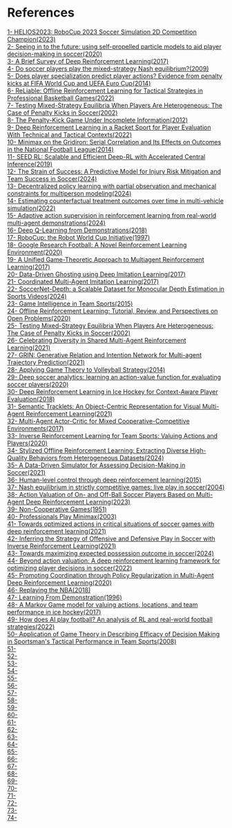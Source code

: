 # References

[1- HELIOS2023: RoboCup 2023 Soccer Simulation 2D Competition Champion(2023)](https://link.springer.com/chapter/10.1007/978-3-031-55015-7_32) <br>
[2- Seeing in to the future: using self-propelled particle models to aid player decision-making in soccer(2020)](https://www.sloansportsconference.com/research-papers/seeing-in-to-the-future-using-self-propelled-particle-models-to-aid-player-decision-making-in-soccer) <br>
[3- A Brief Survey of Deep Reinforcement Learning(2017)](https://arxiv.org/abs/1708.05866) <br>
[4- Do soccer players play the mixed-strategy Nash equilibrium?(2009)](https://www.researchgate.net/publication/46445364_Do_soccer_players_play_the_mixed-strategy_Nash_equilibrium) <br>
[5- Does player specialization predict player actions? Evidence from penalty kicks at FIFA World Cup and UEFA Euro Cup(2014)](https://www.tandfonline.com/doi/abs/10.1080/00036846.2013.866205) <br>
[6- ReLiable: Offline Reinforcement Learning for Tactical Strategies in Professional Basketball Games(2022)](https://scispace.com/pdf/reliable-offline-reinforcement-learning-for-tactical-17gbnsia.pdf) <br>
[7- Testing Mixed-Strategy Equilibria When Players Are Heterogeneous: The Case of Penalty Kicks in Soccer(2002)](https://pricetheory.uchicago.edu/levitt/Papers/ChiapporiGrosecloseLevitt2002.pdf) <br>
[8- The Penalty-Kick Game Under Incomplete Information(2012)](https://www.researchgate.net/publication/254397765_The_Penalty-Kick_Game_Under_Incomplete_Information) <br>
[9- Deep Reinforcement Learning in a Racket Sport for Player Evaluation With Technical and Tactical Contexts(2022)](https://www.researchgate.net/publication/360647085_Deep_Reinforcement_Learning_in_a_Racket_Sport_for_Player_Evaluation_With_Technical_and_Tactical_Contexts) <br>
[10- Minimax on the Gridiron: Serial Correlation and Its Effects on Outcomes in the National Football League(2014)](https://papers.ssrn.com/sol3/papers.cfm?abstract_id=2502193) <br>
[11- SEED RL: Scalable and Efficient Deep-RL with Accelerated Central Inference(2019)](https://arxiv.org/abs/1910.06591) <br>
[12- The Strain of Success: A Predictive Model for Injury Risk Mitigation and Team Success in Soccer(2024)](https://arxiv.org/abs/2402.04898) <br>
[13- Decentralized policy learning with partial observation and mechanical constraints for multiperson modeling(2024)](https://arxiv.org/abs/2007.03155) <br>
[14- Estimating counterfactual treatment outcomes over time in multi-vehicle simulation(2022)](https://dl.acm.org/doi/10.1145/3557915.3560941) <br>
[15- Adaptive action supervision in reinforcement learning from real-world multi-agent demonstrations(2024)](https://arxiv.org/abs/2305.13030) <br>
[16- Deep Q-Learning from Demonstrations(2018)](https://cdn.aaai.org/ojs/11757/11757-13-15285-1-2-20201228.pdf) <br>
[17- RoboCup: the Robot World Cup Initiative(1997)](https://www.researchgate.net/publication/2260541_RoboCup_the_Robot_World_Cup_Initiative) <br>
[18- Google Research Football: A Novel Reinforcement Learning Environment(2020)](https://ojs.aaai.org/index.php/AAAI/article/view/5878) <br>
[19- A Unified Game-Theoretic Approach to Multiagent Reinforcement Learning(2017)](https://arxiv.org/abs/1711.00832) <br>
[20- Data-Driven Ghosting using Deep Imitation Learning(2017)](https://www.sloansportsconference.com/research-papers/data-driven-ghosting-using-deep-imitation-learning) <br>
[21- Coordinated Multi-Agent Imitation Learning(2017)](https://arxiv.org/abs/1703.03121) <br>
[22- SoccerNet-Depth: a Scalable Dataset for Monocular Depth Estimation in Sports Videos(2024)](https://openaccess.thecvf.com/content/CVPR2024W/CVsports/papers/Leduc_SoccerNet-Depth_a_Scalable_Dataset_for_Monocular_Depth_Estimation_in_Sports_CVPRW_2024_paper.pdf) <br>
[23- Game Intelligence in Team Sports(2015)](https://journals.plos.org/plosone/article?id=10.1371/journal.pone.0125453) <br>
[24- Offline Reinforcement Learning: Tutorial, Review, and Perspectives on Open Problems(2020)](https://arxiv.org/abs/2005.01643) <br>
[25- Testing Mixed-Strategy Equilibria When Players Are Heterogeneous: The Case of Penalty Kicks in Soccer(2002)](https://pricetheory.uchicago.edu/levitt/Papers/ChiapporiGrosecloseLevitt2002.pdf) <br>
[26- Celebrating Diversity in Shared Multi-Agent Reinforcement Learning(2021)](https://proceedings.neurips.cc/paper_files/paper/2021/file/20aee3a5f4643755a79ee5f6a73050ac-Paper.pdf) <br>
[27- GRIN: Generative Relation and Intention Network for Multi-agent Trajectory Prediction(2021)](https://proceedings.neurips.cc/paper_files/paper/2021/file/e3670ce0c315396e4836d7024abcf3dd-Paper.pdf) <br>
[28- Applying Game Theory to Volleyball Strategy(2014)](https://www.researchgate.net/publication/273958909_Applying_Game_Theory_to_Volleyball_Strategy) <br>
[29- Deep soccer analytics: learning an action-value function for evaluating soccer players(2020)](https://www.researchgate.net/publication/343122623_Deep_soccer_analytics_learning_an_action-value_function_for_evaluating_soccer_players) <br>
[30- Deep Reinforcement Learning in Ice Hockey for Context-Aware Player Evaluation(2018)](https://arxiv.org/abs/1805.11088) <br>
[31- Semantic Tracklets: An Object-Centric Representation for Visual Multi-Agent Reinforcement Learning(2021)](https://arxiv.org/abs/2108.03319) <br>
[32- Multi-Agent Actor-Critic for Mixed Cooperative-Competitive Environments(2017)](https://papers.nips.cc/paper_files/paper/2017/file/68a9750337a418a86fe06c1991a1d64c-Paper.pdf) <br>
[33- Inverse Reinforcement Learning for Team Sports: Valuing Actions and Players(2020)](https://www.ijcai.org/proceedings/2020/0464.pdf) <br>
[34- Stylized Offline Reinforcement Learning: Extracting Diverse High-Quality Behaviors from Heterogeneous Datasets(2024)](https://openreview.net/pdf?id=rnHNDihrIT) <br>
[35- A Data-Driven Simulator for Assessing Decision-Making in Soccer(2021)](https://www.researchgate.net/publication/354445042_A_Data-Driven_Simulator_for_Assessing_Decision-Making_in_Soccer) <br>
[36- Human-level control through deep reinforcement learning(2015)](https://www.nature.com/articles/nature14236) <br>
[37- Nash equilibrium in strictly competitive games: live play in soccer(2004)](https://www.card.iastate.edu/files/inline-files/Moschini-Economics-Letters-04.pdf) <br>
[38- Action Valuation of On- and Off-Ball Soccer Players Based on Multi-Agent Deep Reinforcement Learning(2023)](https://ieeexplore.ieee.org/stamp/stamp.jsp?arnumber=10328596) <br>
[39- Non-Cooperative Games(1951)](https://www.cs.upc.edu/~ia/nash51.pdf) <br>
[40- Professionals Play Minimax(2003)](http://palacios-huerta.com/docs/professionals.pdf) <br>
[41- Towards optimized actions in critical situations of soccer games with deep reinforcement learning(2021)](https://arxiv.org/abs/2109.06625) <br>
[42- Inferring the Strategy of Offensive and Defensive Play in Soccer with Inverse Reinforcement Learning(2021)](https://www.researchgate.net/publication/355207579_Inferring_the_Strategy_of_Offensive_and_Defensive_Play_in_Soccer_with_Inverse_Reinforcement_Learning) <br>
[43- Towards maximizing expected possession outcome in soccer(2024)](https://www.researchgate.net/publication/368726979_Towards_maximizing_expected_possession_outcome_in_soccer) <br>
[44- Beyond action valuation: A deep reinforcement learning framework for optimizing player decisions in soccer(2022)](https://www.sloansportsconference.com/research-papers/beyond-action-valuation-a-deep-reinforcement-learning-framework-for-optimizing-player-decisions-in-soccer) <br>
[45- Promoting Coordination through Policy Regularization in Multi-Agent Deep Reinforcement Learning(2020)](https://arxiv.org/abs/1908.02269) <br>
[46- Replaying the NBA(2018)](https://www.lukebornn.com/papers/sandholtz_ssac_2018.pdf) <br>
[47- Learning From Demonstration(1996)](https://papers.nips.cc/paper_files/paper/1996/file/68d13cf26c4b4f4f932e3eff990093ba-Paper.pdf) <br>
[48- A Markov Game model for valuing actions, locations, and team performance in ice hockey(2017)](https://www.researchgate.net/publication/315634981_A_Markov_Game_model_for_valuing_actions_locations_and_team_performance_in_ice_hockey) <br>
[49- How does AI play football? An analysis of RL and real-world football strategies(2022)](https://arxiv.org/abs/2111.12340) <br>
[50- Application of Game Theory in Describing Efficacy of Decision Making in Sportsman's Tactical Performance in Team Sports(2008)](https://www.researchgate.net/publication/23984945_Application_of_Game_Theory_in_Describing_Efficacy_of_Decision_Making_in_Sportsman's_Tactical_Performance_in_Team_Sports) <br>
[51- ]() <br>
[52-]() <br>
[53-]() <br>
[54-]() <br>
[55-]() <br>
[56-]() <br>
[57-]() <br>
[58-]() <br>
[59-]() <br>
[60-]() <br>
[61-]() <br>
[62-]() <br>
[63-]() <br>
[64-]() <br>
[65-]() <br>
[66-]() <br>
[67-]() <br>
[68-]() <br>
[69-]() <br>
[70-]() <br>
[71-]() <br>
[72-]() <br>
[73-]() <br>
[74-]() <br>
